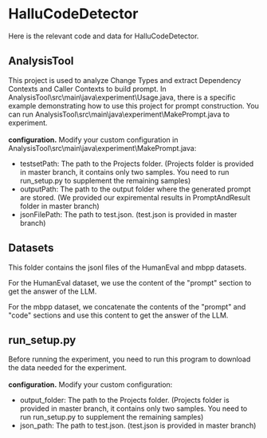 # HalluCodeDetector
Here is the relevant code and data for HalluCodeDetector.

## AnalysisTool
This project is used to analyze Change Types and extract Dependency Contexts and Caller Contexts to build prompt. In AnalysisTool\src\main\java\experiment\Usage.java, there is a specific example demonstrating how to use this project for prompt construction. You can run AnalysisTool\src\main\java\experiment\MakePrompt.java to experiment.<br /><br />
**configuration.** Modify your custom configuration in AnalysisTool\src\main\java\experiment\MakePrompt.java:
* testsetPath: The path to the Projects folder. (Projects folder is provided in master branch, it contains only two samples. You need to run run_setup.py to supplement the remaining samples)
* outputPath: The path to the output folder where the generated prompt are stored. (We provided our expiremental results in PromptAndResult folder in master branch)
* jsonFilePath: The path to test.json. (test.json is provided in master branch)

## Datasets
This folder contains the jsonl files of the HumanEval and mbpp datasets.

For the HumanEval dataset, we use the content of the "prompt" section to get the answer of the LLM.

For the mbpp dataset, we concatenate the contents of the "prompt" and "code" sections and use this content to get the answer of the LLM.

## run_setup.py
Before running the experiment, you need to run this program to download the data needed for the experiment.<br /><br />
**configuration.** Modify your custom configuration:
* output_folder: The path to the Projects folder. (Projects folder is provided in master branch, it contains only two samples. You need to run run_setup.py to supplement the remaining samples)
* json_path: The path to test.json. (test.json is provided in master branch)
